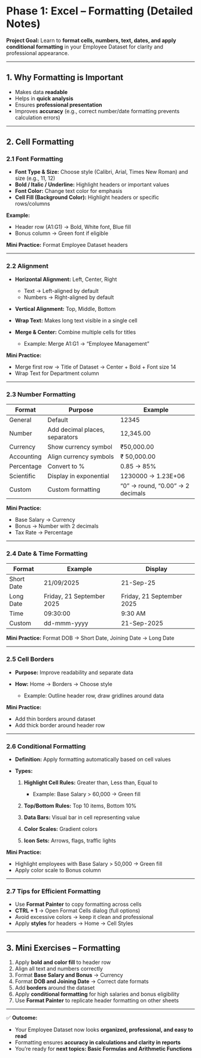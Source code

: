 # **Phase 1: Excel – Formatting (Detailed Notes)**

**Project Goal:** Learn to **format cells, numbers, text, dates, and apply conditional formatting** in your Employee Dataset for clarity and professional appearance.

---

## **1. Why Formatting is Important**

* Makes data **readable**
* Helps in **quick analysis**
* Ensures **professional presentation**
* Improves **accuracy** (e.g., correct number/date formatting prevents calculation errors)

---

## **2. Cell Formatting**

### **2.1 Font Formatting**

* **Font Type & Size:** Choose style (Calibri, Arial, Times New Roman) and size (e.g., 11, 12)
* **Bold / Italic / Underline:** Highlight headers or important values
* **Font Color:** Change text color for emphasis
* **Cell Fill (Background Color):** Highlight headers or specific rows/columns

**Example:**

* Header row (A1\:G1) → Bold, White font, Blue fill
* Bonus column → Green font if eligible

**Mini Practice:** Format Employee Dataset headers

---

### **2.2 Alignment**

* **Horizontal Alignment:** Left, Center, Right

  * Text → Left-aligned by default
  * Numbers → Right-aligned by default
* **Vertical Alignment:** Top, Middle, Bottom
* **Wrap Text:** Makes long text visible in a single cell
* **Merge & Center:** Combine multiple cells for titles

  * Example: Merge A1\:G1 → “Employee Management”

**Mini Practice:**

* Merge first row → Title of Dataset → Center + Bold + Font size 14
* Wrap Text for Department column

---

### **2.3 Number Formatting**

| Format     | Purpose                        | Example                          |
| ---------- | ------------------------------ | -------------------------------- |
| General    | Default                        | 12345                            |
| Number     | Add decimal places, separators | 12,345.00                        |
| Currency   | Show currency symbol           | ₹50,000.00                       |
| Accounting | Align currency symbols         | ₹ 50,000.00                      |
| Percentage | Convert to %                   | 0.85 → 85%                       |
| Scientific | Display in exponential         | 1230000 → 1.23E+06               |
| Custom     | Custom formatting              | “0” → round, “0.00” → 2 decimals |

**Mini Practice:**

* Base Salary → Currency
* Bonus → Number with 2 decimals
* Tax Rate → Percentage

---

### **2.4 Date & Time Formatting**

| Format     | Example                   | Display                   |
| ---------- | ------------------------- | ------------------------- |
| Short Date | 21/09/2025                | 21-Sep-25                 |
| Long Date  | Friday, 21 September 2025 | Friday, 21 September 2025 |
| Time       | 09:30:00                  | 9:30 AM                   |
| Custom     | dd-mmm-yyyy               | 21-Sep-2025               |

**Mini Practice:** Format DOB → Short Date, Joining Date → Long Date

---

### **2.5 Cell Borders**

* **Purpose:** Improve readability and separate data
* **How:** Home → Borders → Choose style

  * Example: Outline header row, draw gridlines around data

**Mini Practice:**

* Add thin borders around dataset
* Add thick border around header row

---

### **2.6 Conditional Formatting**

* **Definition:** Apply formatting automatically based on cell values
* **Types:**

  1. **Highlight Cell Rules:** Greater than, Less than, Equal to

     * Example: Base Salary > 60,000 → Green fill
  2. **Top/Bottom Rules:** Top 10 items, Bottom 10%
  3. **Data Bars:** Visual bar in cell representing value
  4. **Color Scales:** Gradient colors
  5. **Icon Sets:** Arrows, flags, traffic lights

**Mini Practice:**

* Highlight employees with Base Salary > 50,000 → Green fill
* Apply color scale to Bonus column

---

### **2.7 Tips for Efficient Formatting**

* Use **Format Painter** to copy formatting across cells
* **CTRL + 1** → Open Format Cells dialog (full options)
* Avoid excessive colors → keep it clean and professional
* Apply **styles** for headers → Home → Cell Styles

---

## **3. Mini Exercises – Formatting**

1. Apply **bold and color fill** to header row
2. Align all text and numbers correctly
3. Format **Base Salary and Bonus** → Currency
4. Format **DOB and Joining Date** → Correct date formats
5. Add **borders** around the dataset
6. Apply **conditional formatting** for high salaries and bonus eligibility
7. Use **Format Painter** to replicate header formatting on other sheets

---

✅ **Outcome:**

* Your Employee Dataset now looks **organized, professional, and easy to read**
* Formatting ensures **accuracy in calculations and clarity in reports**
* You’re ready for **next topics: Basic Formulas and Arithmetic Functions**
